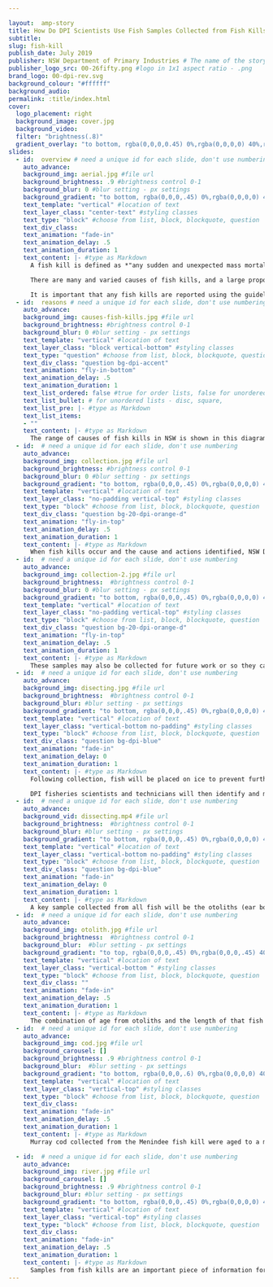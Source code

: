 ```yaml
---

layout:  amp-story
title: How Do DPI Scientists Use Fish Samples Collected from Fish Kills?  
subtitle:
slug: fish-kill
publish_date: July 2019
publisher: NSW Department of Primary Industries # The name of the story's publisher
publisher_logo_src: 00-26fifty.png #logo in 1x1 aspect ratio - .png
brand_logo: 00-dpi-rev.svg
background_colour: "#ffffff"
background_audio:
permalink: :title/index.html
cover:
  logo_placement: right
  background_image: cover.jpg
  background_video:
  filter: "brightness(.8)"
  gradient_overlay: "to bottom, rgba(0,0,0,0.45) 0%,rgba(0,0,0,0) 40%,rgba(0,0,0,0) 100%"
slides:
  - id:  overview # need a unique id for each slide, don't use numbering
    auto_advance:
    background_img: aerial.jpg #file url
    background_brightness: .9 #brightness control 0-1
    background_blur: 0 #blur setting - px settings
    background_gradient: "to bottom, rgba(0,0,0,.45) 0%,rgba(0,0,0,0) 40%,rgba(0,0,0,0) 100%" # add in CSS gradient
    text_template: "vertical" #location of text
    text_layer_class: "center-text" #styling classes
    text_type: "block" #choose from list, block, blockquote, question
    text_div_class:
    text_animation: "fade-in"
    text_animation_delay: .5
    text_animation_duration: 1
    text_content: |- #type as Markdown
      A fish kill is defined as *"any sudden and unexpected mass mortality of wild or cultured fish"*.

      There are many and varied causes of fish kills, and a large proportion are due to natural events.

      It is important that any fish kills are reported using the guidelines outlined on the NSW DPI Fish Kills webpage to enable DPI to determine the cause and extent of the kill and what actions might be required.
  - id:  reasons # need a unique id for each slide, don't use numbering
    auto_advance:
    background_img: causes-fish-kills.jpg #file url
    background_brightness: #brightness control 0-1
    background_blur: 0 #blur setting - px settings
    text_template: "vertical" #location of text
    text_layer_class: "block vertical-bottom" #styling classes
    text_type: "question" #choose from list, block, blockquote, question
    text_div_class: "question bg-dpi-accent"
    text_animation: "fly-in-bottom"
    text_animation_delay: .5
    text_animation_duration: 1
    text_list_ordered: false #true for order lists, false for unordered
    text_list_bullet: # for unordered lists - disc, square,
    text_list_pre: |- #type as Markdown
    text_list_items:
    - ""
    text_content: |- #type as Markdown
      The range of causes of fish kills in NSW is shown in this diagram.
  - id:  # need a unique id for each slide, don't use numbering
    auto_advance:
    background_img: collection.jpg #file url
    background_brightness: #brightness control 0-1
    background_blur: 0 #blur setting - px settings
    background_gradient: "to bottom, rgba(0,0,0,.45) 0%,rgba(0,0,0,0) 40%,rgba(0,0,0,0) 100%" # add in CSS gradient
    text_template: "vertical" #location of text
    text_layer_class: "no-padding vertical-top" #styling classes
    text_type: "block" #choose from list, block, blockquote, question
    text_div_class: "question bg-20-dpi-orange-d"
    text_animation: "fly-in-top"
    text_animation_delay: .5
    text_animation_duration: 1
    text_content: |- #type as Markdown
      When fish kills occur and the cause and actions identified, NSW DPI scientists may request the collection of samples. These samples could be important for fish kill investigation or integration into other monitoring or research programs.
  - id:  # need a unique id for each slide, don't use numbering
    auto_advance:
    background_img: collection-2.jpg #file url
    background_brightness:  #brightness control 0-1
    background_blur: 0 #blur setting - px settings
    background_gradient: "to bottom, rgba(0,0,0,.45) 0%,rgba(0,0,0,0) 40%,rgba(0,0,0,0) 100%" # add in CSS gradient
    text_template: "vertical" #location of text
    text_layer_class: "no-padding vertical-top" #styling classes
    text_type: "block" #choose from list, block, blockquote, question
    text_div_class: "question bg-20-dpi-orange-d"
    text_animation: "fly-in-top"
    text_animation_delay: .5
    text_animation_duration: 1
    text_content: |- #type as Markdown
      These samples may also be collected for future work or so they can complement a range of other projects. In terms of recreational fishing, this may include assessing stocking effectiveness or looking for tag returns.
  - id:  # need a unique id for each slide, don't use numbering
    auto_advance:
    background_img: disecting.jpg #file url
    background_brightness:  #brightness control 0-1
    background_blur: #blur setting - px settings
    background_gradient: "to bottom, rgba(0,0,0,.45) 0%,rgba(0,0,0,0) 40%,rgba(0,0,0,0) 100%" # add in CSS gradient
    text_template: "vertical" #location of text
    text_layer_class: "vertical-bottom no-padding" #styling classes
    text_type: "block" #choose from list, block, blockquote, question
    text_div_class: "question bg-dpi-blue"
    text_animation: "fade-in"
    text_animation_delay: 0
    text_animation_duration: 1
    text_content: |- #type as Markdown
      Following collection, fish will be placed on ice to prevent further decay and then transported back to the lab for dissection.

      DPI fisheries scientists and technicians will then identify and measure fish before removing the otoliths. DNA samples may also be collected at this point if the tissue is in a suitable condition.
  - id:  # need a unique id for each slide, don't use numbering
    auto_advance:
    background_vid: dissecting.mp4 #file url
    background_brightness:  #brightness control 0-1
    background_blur: #blur setting - px settings
    background_gradient: "to bottom, rgba(0,0,0,.45) 0%,rgba(0,0,0,0) 40%,rgba(0,0,0,0) 100%" # add in CSS gradient
    text_template: "vertical" #location of text
    text_layer_class: "vertical-bottom no-padding" #styling classes
    text_type: "block" #choose from list, block, blockquote, question
    text_div_class: "question bg-dpi-blue"
    text_animation: "fade-in"
    text_animation_delay: 0
    text_animation_duration: 1
    text_content: |- #type as Markdown
      A key sample collected from all fish will be the otoliths (ear bones). Otoliths are bone like structures that contain growth rings (much like a tree) and these rings can be used to age fish. The chemistry of these rings can also be examined to determine changes in habitat throughout the fishes life.
  - id:  # need a unique id for each slide, don't use numbering
    auto_advance:
    background_img: otolith.jpg #file url
    background_brightness:  #brightness control 0-1
    background_blur:  #blur setting - px settings
    background_gradient: "to top, rgba(0,0,0,.45) 0%,rgba(0,0,0,.45) 40%,rgba(0,0,0,0) 100%" # add in CSS gradient
    text_template: "vertical" #location of text
    text_layer_class: "vertical-bottom " #styling classes
    text_type: "block" #choose from list, block, blockquote, question
    text_div_class: ""
    text_animation: "fade-in"
    text_animation_delay: .5
    text_animation_duration: 1
    text_content: |- #type as Markdown
      The combination of age from otoliths and the length of that fish provides information on growth rates, population structure and other factors such as recruitment. When combined with otolith chemistry this can provide a wealth of information on factors such as movement between areas, mixing of populations and potentially important  spawning areas.
  - id:  # need a unique id for each slide, don't use numbering
    auto_advance:
    background_img: cod.jpg #file url
    background_carousel: []
    background_brightness: .9 #brightness control 0-1
    background_blur:  #blur setting - px settings
    background_gradient: "to bottom, rgba(0,0,0,.6) 0%,rgba(0,0,0,0) 40%,rgba(0,0,0,0) 100%" # add in CSS gradient
    text_template: "vertical" #location of text
    text_layer_class: "vertical-top" #styling classes
    text_type: "block" #choose from list, block, blockquote, question
    text_div_class:
    text_animation: "fade-in"
    text_animation_delay: .5
    text_animation_duration: 1
    text_content: |- #type as Markdown
      Murray cod collected from the Menindee fish kill were aged to a maximum of ~25 years for a ???cm individual. The maximum age for golden perch was ?? and silver perch??

  - id:  # need a unique id for each slide, don't use numbering
    auto_advance:
    background_img: river.jpg #file url
    background_carousel: []
    background_brightness: .9 #brightness control 0-1
    background_blur: #blur setting - px settings
    background_gradient: "to bottom, rgba(0,0,0,.45) 0%,rgba(0,0,0,0) 40%,rgba(0,0,0,0) 100%" # add in CSS gradient
    text_template: "vertical" #location of text
    text_layer_class: "vertical-top" #styling classes
    text_type: "block" #choose from list, block, blockquote, question
    text_div_class:
    text_animation: "fade-in"
    text_animation_delay: .5
    text_animation_duration: 1
    text_content: |- #type as Markdown
      Samples from fish kills are an important piece of information for DPI scientists. Therefore, make sure you report all fish kills using the protocols on the [DPI Fish Kills webpage](https://www.dpi.nsw.gov.au/fishing/habitat/threats/fish-kills){: .text-dpi-yellow}.
---
```

